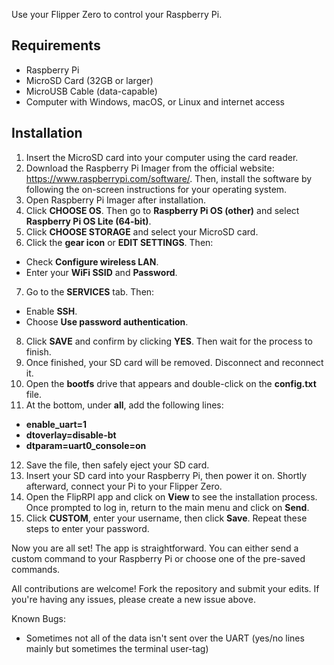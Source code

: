 Use your Flipper Zero to control your Raspberry Pi.

## Requirements
- Raspberry Pi
- MicroSD Card (32GB or larger)
- MicroUSB Cable (data-capable)
- Computer with Windows, macOS, or Linux and internet access

## Installation
1. Insert the MicroSD card into your computer using the card reader.
2. Download the Raspberry Pi Imager from the official website: https://www.raspberrypi.com/software/. Then, install the software by following the on-screen instructions for your operating system.
3. Open Raspberry Pi Imager after installation.
4. Click **CHOOSE OS**. Then go to **Raspberry Pi OS (other)** and select **Raspberry Pi OS Lite (64-bit)**.
5. Click **CHOOSE STORAGE** and select your MicroSD card.
6. Click the **gear icon** or **EDIT SETTINGS**. Then:
- Check **Configure wireless LAN**.
- Enter your **WiFi SSID** and **Password**.
7. Go to the **SERVICES** tab. Then:
- Enable **SSH**.
- Choose **Use password authentication**.
8. Click **SAVE** and confirm by clicking **YES**. Then wait for the process to finish.
9. Once finished, your SD card will be removed. Disconnect and reconnect it.
10. Open the **bootfs** drive that appears and double-click on the **config.txt** file.
11. At the bottom, under **all**, add the following lines:
- **enable_uart=1**
- **dtoverlay=disable-bt**
- **dtparam=uart0_console=on**
12. Save the file, then safely eject your SD card.
13. Insert your SD card into your Raspberry Pi, then power it on. Shortly afterward, connect your Pi to your Flipper Zero.
14. Open the FlipRPI app and click on **View** to see the installation process. Once prompted to log in, return to the main menu and click on **Send**.
15. Click **CUSTOM**, enter your username, then click **Save**. Repeat these steps to enter your password.

Now you are all set! The app is straightforward. You can either send a custom command to your Raspberry Pi or choose one of the pre-saved commands.

All contributions are welcome! Fork the repository and submit your edits. If you're having any issues, please create a new issue above.

Known Bugs:
- Sometimes not all of the data isn't sent over the UART (yes/no lines mainly but sometimes the terminal user-tag)